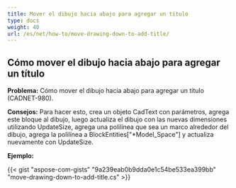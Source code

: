 ```yaml
---
title: Mover el dibujo hacia abajo para agregar un título
type: docs
weight: 40
url: /es/net/how-to/move-drawing-down-to-add-title/
---
```


## **Cómo mover el dibujo hacia abajo para agregar un título**

**Problema:** Cómo mover el dibujo hacia abajo para agregar un título (CADNET-980).

**Consejos:** Para hacer esto, crea un objeto CadText con parámetros, agrega este bloque al dibujo, luego actualiza el dibujo con las nuevas dimensiones utilizando UpdateSize, agrega una polilínea que sea un marco alrededor del dibujo, agrega la polilínea a BlockEntities["*Model_Space"] y actualiza nuevamente con UpdateSize.

**Ejemplo:**

{{< gist "aspose-com-gists" "9a239eab0b9dda0e1c54be533ea399bb" "move-drawing-down-to-add-title.cs" >}}
